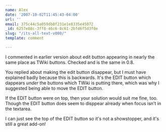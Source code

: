 ```yaml
---
name: Alex
date: '2007-10-02T11:45:43-04:00'
url: ''
email: 375c44c5a059db8f231e1e8335e45072
_id: 6257e88c-3ff8-46c6-8c61-2bfd6f5d3f0e
slug: "/its-all-text-v080/"
template: comment

---
```


I commented in earlier version about edit button appearing in nearly the same place as TWiki buttons.  Checked and is the same in 0.8.

You replied about making the edit button disappear, but I must have explained badly because this is backwards.  It's the EDIT button which dappears *under* the buttons which TWiki is putting there, which was why I suggested being able to move the EDIT button.

If the EDIT button were on top, then your solution would suit me fine, too.  Though the EDIT button does seem to disppear already when focus isn't in the textarea.

I can just see the top of the EDIT button so it's not a showstopper, and it's still a great add-on!
